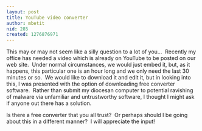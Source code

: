 ```yaml
---
layout: post
title: YouTube video converter
author: mbetit
nid: 285
created: 1276876971
---
```

<p>This may or may not seem like a silly question to a lot of you...&nbsp; Recently my office has needed a video which is already on YouTube to be posted on our web site.&nbsp; Under normal circumstances, we would just embed it, but, as it happens, this particular one is an hour long and we only need the last 30 minutes or so.&nbsp; We would like to download it and edit it, but in looking into this, I was presented with the option of downloading free converter software.&nbsp; Rather than submit my diocesan computer to potential ravishing of malware via unfamiliar and untrustworthy software, I thought I might ask if anyone out there has a solution.</p>
<p>Is there a free converter that you all trust?&nbsp; Or perhaps should I be going about this in a different manner?&nbsp; I will appreciate the input!</p>
